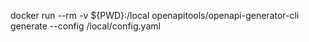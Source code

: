 

docker run --rm -v ${PWD}:/local openapitools/openapi-generator-cli generate   --config /local/config.yaml